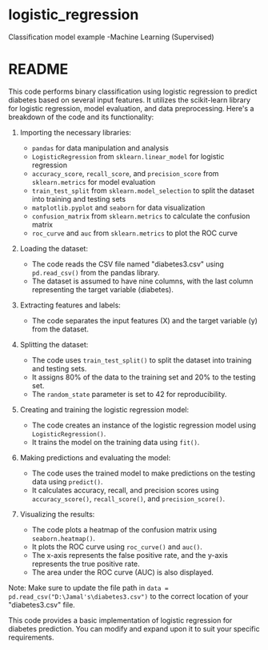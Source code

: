 # logistic_regression
Classification model example  -Machine Learning (Supervised)
# README

This code performs binary classification using logistic regression to predict diabetes based on several input features. It utilizes the scikit-learn library for logistic regression, model evaluation, and data preprocessing. Here's a breakdown of the code and its functionality:

1. Importing the necessary libraries:
   - `pandas` for data manipulation and analysis
   - `LogisticRegression` from `sklearn.linear_model` for logistic regression
   - `accuracy_score`, `recall_score`, and `precision_score` from `sklearn.metrics` for model evaluation
   - `train_test_split` from `sklearn.model_selection` to split the dataset into training and testing sets
   - `matplotlib.pyplot` and `seaborn` for data visualization
   - `confusion_matrix` from `sklearn.metrics` to calculate the confusion matrix
   - `roc_curve` and `auc` from `sklearn.metrics` to plot the ROC curve

2. Loading the dataset:
   - The code reads the CSV file named "diabetes3.csv" using `pd.read_csv()` from the pandas library.
   - The dataset is assumed to have nine columns, with the last column representing the target variable (diabetes).

3. Extracting features and labels:
   - The code separates the input features (X) and the target variable (y) from the dataset.

4. Splitting the dataset:
   - The code uses `train_test_split()` to split the dataset into training and testing sets.
   - It assigns 80% of the data to the training set and 20% to the testing set.
   - The `random_state` parameter is set to 42 for reproducibility.

5. Creating and training the logistic regression model:
   - The code creates an instance of the logistic regression model using `LogisticRegression()`.
   - It trains the model on the training data using `fit()`.

6. Making predictions and evaluating the model:
   - The code uses the trained model to make predictions on the testing data using `predict()`.
   - It calculates accuracy, recall, and precision scores using `accuracy_score()`, `recall_score()`, and `precision_score()`.

7. Visualizing the results:
   - The code plots a heatmap of the confusion matrix using `seaborn.heatmap()`.
   - It plots the ROC curve using `roc_curve()` and `auc()`.
   - The x-axis represents the false positive rate, and the y-axis represents the true positive rate.
   - The area under the ROC curve (AUC) is also displayed.

Note: Make sure to update the file path in `data = pd.read_csv("D:\Jamal's\diabetes3.csv")` to the correct location of your "diabetes3.csv" file.

This code provides a basic implementation of logistic regression for diabetes prediction. You can modify and expand upon it to suit your specific requirements.
